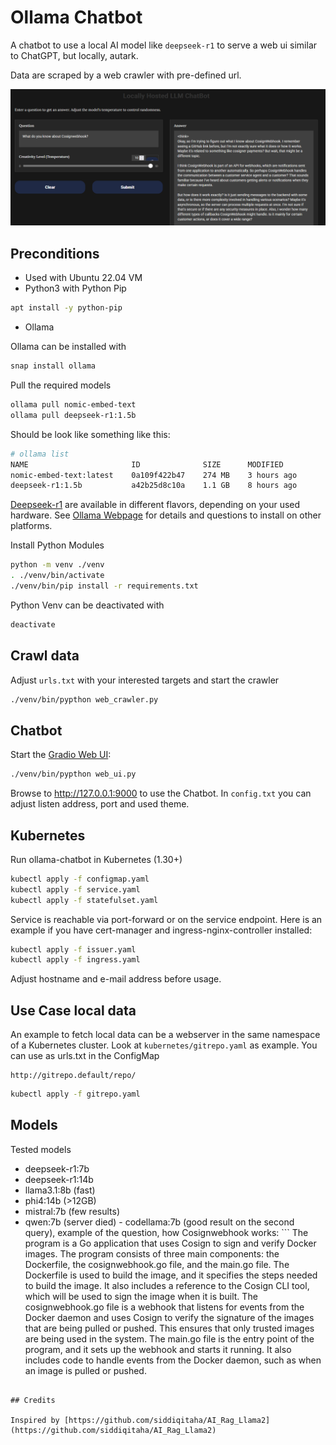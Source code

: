 # Ollama Chatbot

A chatbot to use a local AI model like `deepseek-r1` to serve a web ui similar to ChatGPT, but locally, autark.

Data are scraped by a web crawler with pre-defined url.

![image](chatbot.png)

## Preconditions

* Used with Ubuntu 22.04 VM
* Python3 with Python Pip

```bash
apt install -y python-pip
```

* Ollama

Ollama can be installed with

```bash
snap install ollama
```

Pull the required models

```bash
ollama pull nomic-embed-text
ollama pull deepseek-r1:1.5b
```

Should be look like something like this:

```bash
# ollama list
NAME                       ID              SIZE      MODIFIED
nomic-embed-text:latest    0a109f422b47    274 MB    3 hours ago
deepseek-r1:1.5b           a42b25d8c10a    1.1 GB    8 hours ago
```

[Deepseek-r1](https://ollama.com/library/deepseek-r1) are available in different flavors, depending on your used hardware.
See [Ollama Webpage](https://ollama.com/) for details and questions to install on other platforms.

Install Python Modules

```bash
python -m venv ./venv
. ./venv/bin/activate
./venv/bin/pip install -r requirements.txt
```

Python Venv can be deactivated with

```bash
deactivate
```

## Crawl data

Adjust `urls.txt` with your interested targets and start the crawler

```bash
./venv/bin/pypthon web_crawler.py
```

## Chatbot

Start the [Gradio Web UI](https://www.gradio.app):

```bash
./venv/bin/pypthon web_ui.py
```

Browse to http://127.0.0.1:9000 to use the Chatbot. In `config.txt` you can adjust listen address, port and used theme.

## Kubernetes

Run ollama-chatbot in Kubernetes (1.30+)

```bash
kubectl apply -f configmap.yaml
kubectl apply -f service.yaml
kubectl apply -f statefulset.yaml
```

Service is reachable via port-forward or on the service endpoint. Here is an example if you have cert-manager and ingress-nginx-controller installed:

```bash
kubectl apply -f issuer.yaml
kubectl apply -f ingress.yaml
```

Adjust hostname and e-mail address before usage.


## Use Case local data

An example to fetch local data can be a webserver in the same namespace of a Kubernetes cluster. Look at `kubernetes/gitrepo.yaml` as example. 
You can use as urls.txt in the ConfigMap

```
http://gitrepo.default/repo/
```

```bash
kubectl apply -f gitrepo.yaml
```

## Models

Tested models

- deepseek-r1:7b
- deepseek-r1:14b
- llama3.1:8b (fast)
- phi4:14b (>12GB)
- mistral:7b (few results)
- qwen:7b (server died)                                                                                                       - codellama:7b (good result on the second query), example of the question, how Cosignwebhook works:                                                                                                                                                         ```                                                                                                                           The program is a Go application that uses Cosign to sign and verify Docker images. The program consists of three main components: the Dockerfile, the cosignwebhook.go file, and the main.go file.                                                                                                                                                                                        The Dockerfile is used to build the image, and it specifies the steps needed to build the image. It also includes a reference to the Cosign CLI tool, which will be used to sign the image when it is built.                                                                                                                                                                              The cosignwebhook.go file is a webhook that listens for events from the Docker daemon and uses Cosign to verify the signature of the images that are being pulled or pushed. This ensures that only trusted images are being used in the system.                                                                                                                                          The main.go file is the entry point of the program, and it sets up the webhook and starts it running. It also includes code to handle events from the Docker daemon, such as when an image is pulled or pushed.
```

## Credits

Inspired by [https://github.com/siddiqitaha/AI_Rag_Llama2](https://github.com/siddiqitaha/AI_Rag_Llama2)
